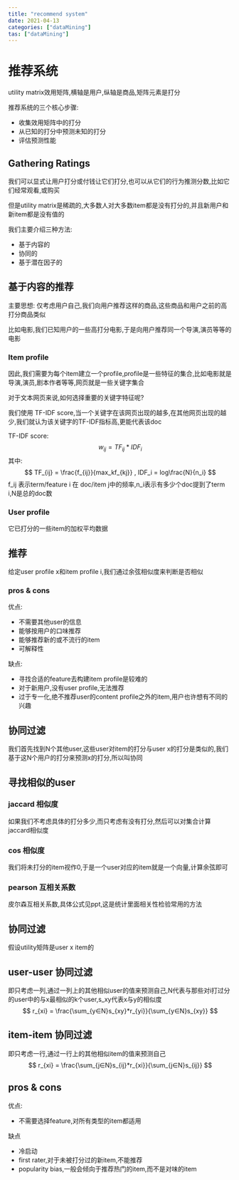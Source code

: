 ```yaml
---
title: "recommend system"
date: 2021-04-13
categories: ["dataMining"]
tas: ["dataMining"]
---
```


# 推荐系统

utility matrix效用矩阵,横轴是用户,纵轴是商品,矩阵元素是打分

推荐系统的三个核心步骤:

- 收集效用矩阵中的打分
- 从已知的打分中预测未知的打分
- 评估预测性能

## Gathering Ratings

我们可以显式让用户打分或付钱让它们打分,也可以从它们的行为推测分数,比如它们经常观看,或购买

但是utility matrix是稀疏的,大多数人对大多数item都是没有打分的,并且新用户和新item都是没有值的

我们主要介绍三种方法:

- 基于内容的
- 协同的
- 基于潜在因子的

## 基于内容的推荐

主要思想: 仅考虑用户自己,我们向用户推荐这样的商品,这些商品和用户之前的高打分商品类似

比如电影,我们已知用户的一些高打分电影,于是向用户推荐同一个导演,演员等等的电影

### Item profile

因此,我们需要为每个item建立一个profile,profile是一些特征的集合,比如电影就是导演,演员,剧本作者等等,网页就是一些关键字集合

对于文本网页来说,如何选择重要的关键字特征呢?

我们使用 TF-IDF score,当一个关键字在该网页出现的越多,在其他网页出现的越少,我们就认为该关键字的TF-IDF指标高,更能代表该doc

TF-IDF score:
$$
w_{ij} = TF_{ij} * IDF_i
$$
其中:
$$
TF_{ij} = \frac{f_{ij}}{max_kf_{kj}} , IDF_i = log\frac{N}{n_i}
$$
f_ij 表示term/feature i 在 doc/item j中的频率,n_i表示有多少个doc提到了term i,N是总的doc数

### User profile

它已打分的一些item的加权平均数据

## 推荐

给定user profile x和item profile i,我们通过余弦相似度来判断是否相似

### pros & cons

优点:

- 不需要其他user的信息
- 能够按用户的口味推荐
- 能够推荐新的或不流行的item
- 可解释性

缺点:

- 寻找合适的feature去构建item profile是较难的
- 对于新用户,没有user profile,无法推荐
- 过于专一化,绝不推荐user的content profile之外的item,用户也许想有不同的兴趣



## 协同过滤

我们首先找到N个其他user,这些user对item的打分与user x的打分是类似的,我们基于这N个用户的打分来预测x的打分,所以叫协同

## 寻找相似的user

### jaccard 相似度

如果我们不考虑具体的打分多少,而只考虑有没有打分,然后可以对集合计算jaccard相似度

### cos 相似度

我们将未打分的item视作0,于是一个user对应的item就是一个向量,计算余弦即可

### pearson 互相关系数

皮尔森互相关系数,具体公式见ppt,这是统计里面相关性检验常用的方法

## 协同过滤

假设utility矩阵是user x item的

## user-user 协同过滤

即只考虑一列,通过一列上的其他相似user的值来预测自己,N代表与那些对i打过分的user中的与x最相似的k个user,s_xy代表x与y的相似度
$$
r_{xi} = \frac{\sum_{y∈N}s_{xy}*r_{yi}}{\sum_{y∈N}s_{xy}}
$$


## item-item 协同过滤

即只考虑一行,通过一行上的其他相似item的值来预测自己
$$
r_{xi} = \frac{\sum_{j∈N}s_{ij}*r_{xi}}{\sum_{j∈N}s_{ij}}
$$

## pros & cons

优点:

- 不需要选择feature,对所有类型的item都适用

缺点

- 冷启动
- first rater,对于未被打分过的新item,不能推荐
- popularity bias,一般会倾向于推荐热门的item,而不是对味的item